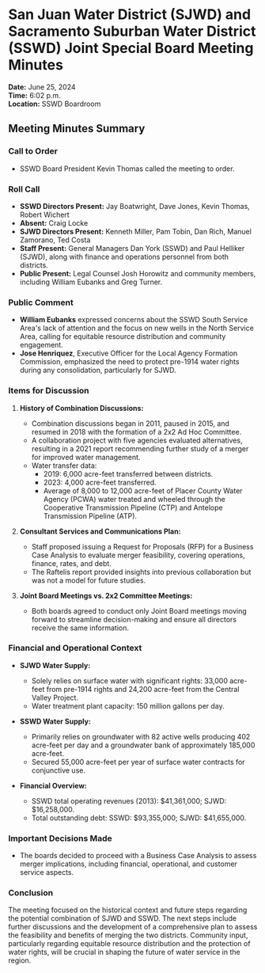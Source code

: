 # San Juan Water District (SJWD) and Sacramento Suburban Water District (SSWD) Joint Special Board Meeting Minutes

**Date:** June 25, 2024  
**Time:** 6:02 p.m.  
**Location:** SSWD Boardroom  

## Meeting Minutes Summary

### Call to Order
- SSWD Board President Kevin Thomas called the meeting to order.

### Roll Call
- **SSWD Directors Present:** Jay Boatwright, Dave Jones, Kevin Thomas, Robert Wichert  
- **Absent:** Craig Locke  
- **SJWD Directors Present:** Kenneth Miller, Pam Tobin, Dan Rich, Manuel Zamorano, Ted Costa  
- **Staff Present:** General Managers Dan York (SSWD) and Paul Helliker (SJWD), along with finance and operations personnel from both districts.  
- **Public Present:** Legal Counsel Josh Horowitz and community members, including William Eubanks and Greg Turner.

### Public Comment
- **William Eubanks** expressed concerns about the SSWD South Service Area's lack of attention and the focus on new wells in the North Service Area, calling for equitable resource distribution and community engagement.
- **Jose Henriquez**, Executive Officer for the Local Agency Formation Commission, emphasized the need to protect pre-1914 water rights during any consolidation, particularly for SJWD.

### Items for Discussion
1. **History of Combination Discussions:**
   - Combination discussions began in 2011, paused in 2015, and resumed in 2018 with the formation of a 2x2 Ad Hoc Committee.
   - A collaboration project with five agencies evaluated alternatives, resulting in a 2021 report recommending further study of a merger for improved water management.
   - Water transfer data: 
     - 2019: 6,000 acre-feet transferred between districts.
     - 2023: 4,000 acre-feet transferred.
     - Average of 8,000 to 12,000 acre-feet of Placer County Water Agency (PCWA) water treated and wheeled through the Cooperative Transmission Pipeline (CTP) and Antelope Transmission Pipeline (ATP).

2. **Consultant Services and Communications Plan:**
   - Staff proposed issuing a Request for Proposals (RFP) for a Business Case Analysis to evaluate merger feasibility, covering operations, finance, rates, and debt.
   - The Raftelis report provided insights into previous collaboration but was not a model for future studies.

3. **Joint Board Meetings vs. 2x2 Committee Meetings:**
   - Both boards agreed to conduct only Joint Board meetings moving forward to streamline decision-making and ensure all directors receive the same information.

### Financial and Operational Context
- **SJWD Water Supply:**
  - Solely relies on surface water with significant rights: 33,000 acre-feet from pre-1914 rights and 24,200 acre-feet from the Central Valley Project.
  - Water treatment plant capacity: 150 million gallons per day.
  
- **SSWD Water Supply:**
  - Primarily relies on groundwater with 82 active wells producing 402 acre-feet per day and a groundwater bank of approximately 185,000 acre-feet.
  - Secured 55,000 acre-feet per year of surface water contracts for conjunctive use.

- **Financial Overview:**
  - SSWD total operating revenues (2013): $41,361,000; SJWD: $16,258,000.
  - Total outstanding debt: SSWD: $93,355,000; SJWD: $41,655,000.

### Important Decisions Made
- The boards decided to proceed with a Business Case Analysis to assess merger implications, including financial, operational, and customer service aspects.

### Conclusion
The meeting focused on the historical context and future steps regarding the potential combination of SJWD and SSWD. The next steps include further discussions and the development of a comprehensive plan to assess the feasibility and benefits of merging the two districts. Community input, particularly regarding equitable resource distribution and the protection of water rights, will be crucial in shaping the future of water service in the region.
